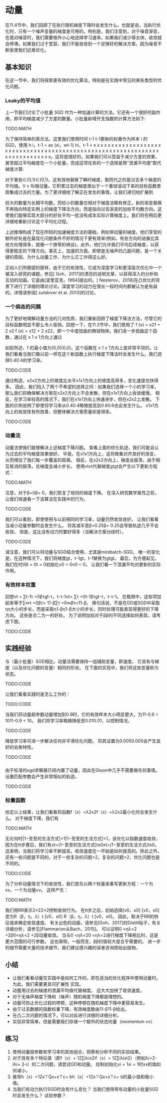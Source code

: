 

<!--
 * @version:
 * @Author:  StevenJokes https://github.com/StevenJokes
 * @Date: 2020-07-14 11:47:05
 * @LastEditors:  StevenJokes https://github.com/StevenJokes
 * @LastEditTime: 2020-07-14 12:18:38
 * @Description:translate
 * @TODO::
 * @Reference:http://preview.d2l.ai/d2l-en/PR-1153/chapter_optimization/momentum.html
 * https://zh.d2l.ai/chapter_optimization/momentum.html
-->

# 动量

在11.4节中，我们回顾了在执行随机梯度下降时会发生什么，也就是说，当执行优化时，只有一个噪声变量的梯度是可用的。特别是，我们注意到，对于噪音渐变，在面对噪音时，我们需要格外小心地选择学习速率。如果我们减少得太快，收敛就会停滞。如果我们过于宽容，我们不能收敛到一个足够好的解决方案，因为噪音不断驱使我们远离优化。

## 基本知识

在这一节中，我们将探索更有效的优化算法，特别是在实践中常见的某些类型的优化问题。

### Leaky的平均值

上一节我们讨论了小批量 SGD 作为一种加速计算的方法。它还有一个很好的副作用，即平均梯度减少了方差的数量。小批量新增开支指数的计算方法如下:

TODO:MATH

为了保持简单的表示法，这里我们使用时间 t-1 t-1更新的权重作为样本 i 的 SGD，使用 h i，t-1 = av (xi，wt-1) hi，t-1 = x x x x x x x x x x x x x x x x x x x x x x x x x x x x x x x x x x x x x x x x x x x x x x x x x x x x x x x x x x x x x x x x x x x x x x x x x x x。这将是很好的，如果我们可以受益于减少方差的效果，甚至超过平均梯度在一个小批量。完成这项任务的一个选择是用“泄漏平均值”取代梯度计算:

对于某些∈(0,1)∈(0,1)。这有效地替换了瞬时梯度，取而代之的是过去多个梯度的平均值。V v 叫做动量。它积累过去的梯度类似于一个重球滚动下来的目标函数景观集成过去的力量。为了更详细地了解正在发生的事情，让我们递归地扩展到

较大的数量为长期平均数，而较小的数量仅相对于梯度法略有修正。新的渐变替换不再指向特定实例上的梯度下降法方向，而是指向过去渐变的加权平均数方向。这使我们能够实现大部分的好处平均一批没有成本实际计算梯度上。我们将在稍后更详细地重新讨论这个平均化过程。

上述推理构成了现在所知的加速梯度方法的基础，例如带动量的梯度。他们享受的额外好处是在最佳化问题条件不好的情况下更有效率(例如，有些方向的进展比其他方向慢得多，就像一个狭窄的峡谷)。此外，他们允许我们平均后续梯度，以获得更稳定的下降方向。事实上，加速的方面，即使是无噪声的凸面问题，是一个关键的原因，为什么动量工作，为什么它工作得这么好。

正如人们所期望的那样，由于它的有效性，它成为深度学习和更深层次优化中一个被深入研究的课题。参见[ Goh，2017]的漂亮的说明文章，以获得深入的分析和互动的动画。它是由[波里亚克，1964]提出的。[ Nesterov，2018]在凸优化的背景下进行了详细的理论讨论。深度学习的动力在很长一段时间内都被认为是有益的。详情请参阅[ sutskiver et al. 2013]的讨论。

### 一个病态的问题

为了更好地理解动量方法的几何性质，我们重新回顾了梯度下降法方法，尽管它的目标函数明显不那么令人愉快。回想一下，在11.3节中，我们使用了 f (x) = x21 + 2 x2 f (x) = x12 + 2 x22，即一个中度扭曲的椭球物体。我们进一步扭曲这个函数，通过在 x 1 x 1方向上通过

如前所述，f 的最小值为(0,0)(0,0)。这个函数在 x 1 x 1方向上是非常平坦的。让我们看看当我们像以前一样在这个新函数上执行梯度下降法时会发生什么。我们选择0.40.4的学习率。

TODO:CODE

通过构造，x2x2方向上的坡度比水平x1x1方向上的坡度高得多，变化速度也快得多。 因此，我们陷入了两个不希望的选择之间：如果我们选择一个小的学习率，那么我们将确保解决方案在x2x2方向上不会发散，但在x1x1方向上收敛缓慢。 相反，在学习率较高的情况下，我们在x1x1方向上快速进步，但在x2x2上发散。 下面的示例说明了即使将学习率从0.40.4略微提高到0.60.6也会发生什么。 x1x1方向上的收敛性有所改善，但整体解决方案质量却差得多。

TODO:CODE

### 动量法

动量法使我们能够解决上述梯度下降问题。 查看上面的优化轨迹，我们可能会认为过去的平均梯度效果很好。 毕竟，在x1x1方向上，这将聚集对齐良好的渐变，从而增加了我们每一步覆盖的距离。 相反，在x2x2方向上，梯度会振荡，由于相互抵消的振荡，总梯度会减小步长。 使用vtvt代替梯度gtgt会产生以下更新方程式：

TODO:MATH

注意，对于β=0β= 0，我们恢复了规则的梯度下降。 在深入研究数学属性之前，让我们快速看一下该算法在实践中的行为。

TODO:CODE

我们可以看到，即使使用与以前相同的学习率，动量仍然收敛良好。 让我们看看当减小动量参数时会发生什么。 将其减半至β=0.25β= 0.25会导致轨迹几乎不会收敛。 但是，这比没有动力时要好得多（当解决方案分歧时）。

TODO:CODE

请注意，我们可以将动量与SGD结合使用，尤其是minibatch-SGD。 唯一的变化是，在这种情况下，我们将梯度gt，t-1gt，t-1替换为gtgt。 最后，为方便起见，我们在时间t = 0t = 0初始化v0 = 0v0 = 0。 让我们看一下泄漏平均对更新的实际作用。

### 有效样本权重

回想vt = ∑t-1τ =0βτgt-τ，t-τ-1vt= ∑τ =0t-1βτgt-τ，t-τ-1。 在极限中，这些项加起来等于∑∞τ =0βτ= 11-β∑τ =0∞βτ=11-β。 换句话说，不是在GD或SGD中采取ηη大小的步长，而是采取η1-βη1-β大小的步长，同时处理可能表现得更好的下降方向。 这些是合二为一的好处。 为了说明加权对于ββ的不同选择如何表现，请考虑下图。

TODO:CODE

## 实践经验

与（最小批量）SGD相比，动量法需要保持一组辅助变量，即速度。 它具有与梯度（以及优化问题的变量）相同的形状。 在下面的实现中，我们将这些变量称为状态。

TODO:CODE

让我们看看实践时是怎么工作的：

TODO:CODE

当我们将动量超参数动量增加到0.9时，它的有效样本大小明显更大，为11-0.9 = 1011-0.9 = 10。 我们将学习率略微降低至0.010.01，以控制情况。

TODO:CODE

降低学习率可进一步解决任何非平滑优化问题。 将其设置为0.0050.005会产生良好的会聚特性。

TODO:CODE

###

由于标准的sgd求解器已经内置了动量，因此在Gluon中几乎不需要做任何事情。设置匹配参数会产生非常相似的轨迹。

TODO:CODE


### 标量函数

给定以上结果，让我们看看将函数f（x）=λ2x2f（x）=λ2x2最小化时会发生什么。 对于梯度下降，我们有

TODO:MATH

无论何时|1−至至的生活方式|<1|1−至至的生活方式|<1，该优化以指数速度收敛，因为在tt步骤后，我们有xt=(1−至至的生活方式)tx0xt=(1−至至的生活方式)tx0。这表明，当我们将学习率不断提高，收敛速度在一开始是如何提高的。除此之外，还有一些问题是不同的，对于一些复杂的问题>2，复杂的问题>2，优化问题也是不同的。

TODO:CODE


为了分析动量情况下的收敛性，我们首先以两个标量来重写更新方程：一个为xx，一个为动量vv。 这样产生：

TODO:MATH

我们用RR表示2×22×2控制收敛行为。 在tt步之后，初始选择[v0，x0] [v0，x0]变为R（β，η，λ）t [v0，x0] R（β，η，λ）t [v0，x0]。 因此，取决于RR的特征值来确定收敛速度。 有关出色的动画，请参见[Goh，2017]的Distill帖子，有关详细分析，请参见[Flammarion＆Bach，2015]。 可以证明0 <ηλ<2 +2β0<ηλ<2 +2β动量收敛。 当与0 <ηλ<20 <ηλ<2进行梯度下降相比时，这是更大范围的可行参数。 这也表明，一般而言，ββ的值较大是合乎需要的。 进一步的细节需要大量的技术细节，我们建议感兴趣的读者咨询原始出版物。

## 小结

* 让我们看看动量在实践中是如何工作的，即在适当的优化程序中使用动量时。 为此，我们需要更具可扩展性
实现。
* 动量用过去的梯度的泄漏平均值代替梯度。 这大大加快了收敛速度。
* 对于无噪声梯度下降和（噪声）随机梯度下降都是理想的。
* 动量可防止优化过程的停顿，这种停顿在随机梯度下降中更容易发生。
* 由于过去数据的指数权重下降，有效梯度数由11-β11-β给出。
* 在凸二次问题的情况下，可以对此进行详细的详细分析。
* 实现非常简单，但是需要我们存储一个额外的状态向量（momentum vv）

## 练习

1. 使用动量超参数和学习率的其他组合，观察和分析不同的实验结果。
2. 对于具有多个特征值（即f（x）= 12∑iλix2if（x）= 12∑iλixi2）（例如λi=2-iλi= 2-i）的二次问题，请尝试GD和动量。 绘制初始化xi = 1xi = 1时xx的值如何减小。
3. 推导h（x）=12x⊤Qx+x⊤c+ bh（x）=12x⊤Qx+x⊤c+ b的最小值和极小值。
4. 当我们有动力执行SGD时会有什么变化？ 当我们使用带有动量的小批量SGD时会发生什么？ 试验参数？
